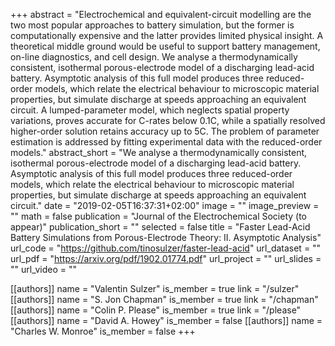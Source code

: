 +++
abstract = "Electrochemical and equivalent-circuit modelling are the two most popular approaches to battery simulation, but the former is computationally expensive and the latter provides limited physical insight. A theoretical middle ground would be useful to support battery management, on-line diagnostics, and cell design. We analyse a thermodynamically consistent, isothermal porous-electrode model of a discharging lead-acid battery. Asymptotic analysis of this full model produces three reduced-order models, which relate the electrical behaviour to microscopic material properties, but simulate discharge at speeds approaching an equivalent circuit. A lumped-parameter model, which neglects spatial property variations, proves accurate for C-rates below 0.1C, while a spatially resolved higher-order solution retains accuracy up to 5C. The problem of parameter estimation is addressed by fitting experimental data with the reduced-order models."
abstract_short = "We analyse a thermodynamically consistent, isothermal porous-electrode model of a discharging lead-acid battery. Asymptotic analysis of this full model produces three reduced-order models, which relate the electrical behaviour to microscopic material properties, but simulate discharge at speeds approaching an equivalent circuit."
date = "2019-02-05T16:37:31+02:00"
image = ""
image_preview = ""
math = false
publication = "Journal of the Electrochemical Society (to appear)"
publication_short = ""
selected = false
title = "Faster Lead-Acid Battery Simulations from Porous-Electrode Theory: II. Asymptotic Analysis"
url_code = "https://github.com/tinosulzer/faster-lead-acid"
url_dataset = ""
url_pdf = "https://arxiv.org/pdf/1902.01774.pdf"
url_project = ""
url_slides = ""
url_video = ""

[[authors]]
    name = "Valentin Sulzer"
    is_member = true
    link = "/sulzer"
[[authors]]
    name = "S. Jon Chapman"
    is_member = true
    link = "/chapman"
[[authors]]
    name = "Colin P. Please"
    is_member = true
    link = "/please"
[[authors]]
    name = "David A. Howey"
    is_member = false
[[authors]]
    name = "Charles W. Monroe"
    is_member = false
+++
